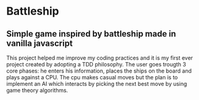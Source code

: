 # Battleship

## Simple game inspired by battleship made in vanilla javascript

This project helped me improve my coding practices and it is my first ever
project created by adopting a TDD philosophy. 
The user goes trougth 3 core phases: he enters his information, places the 
ships on the board and plays against a CPU. The cpu makes casual moves but
the plan is to implement an AI which interacts by picking the next best move 
by using game theory algorithms.
